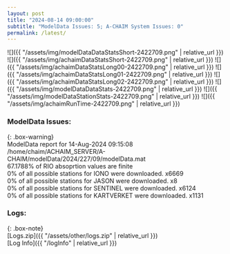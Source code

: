 ```yaml
---
layout: post
title: "2024-08-14 09:00:00"
subtitle: "ModelData Issues: 5; A-CHAIM System Issues: 0"
permalink: /latest/
---
```


![]({{ "/assets/img/modelDataDataStatsShort-2422709.png" | relative_url }})
![]({{ "/assets/img/achaimDataStatsShort-2422709.png" | relative_url }})
![]({{ "/assets/img/achaimDataStatsLong00-2422709.png" | relative_url }})
![]({{ "/assets/img/achaimDataStatsLong01-2422709.png" | relative_url }})
![]({{ "/assets/img/achaimDataStatsLong02-2422709.png" | relative_url }})
![]({{ "/assets/img/modelDataDataStats-2422709.png" | relative_url }})
![]({{ "/assets/img/modelDataStationStats-2422709.png" | relative_url }})
![]({{ "/assets/img/achaimRunTime-2422709.png" | relative_url }})


### ModelData Issues:  
  
{: .box-warning}  
 ModelData report for 14-Aug-2024 09:15:08   
 /home/chaim/ACHAIM_SERVER/A-CHAIM/modelData/2024/227/09/modelData.mat   
 67.1788% of RIO absoprtion values are finite   
 0% of all possible stations for IONO were downloaded. x6669   
 0% of all possible stations for JASON were downloaded. x8   
 0% of all possible stations for SENTINEL were downloaded. x6124   
 0% of all possible stations for KARTVERKET were downloaded. x1131   
  


### Logs:  
  
{: .box-note}  
[Logs.zip]({{ "/assets/other/logs.zip" | relative_url }})  
[Log Info]({{ "/logInfo" | relative_url }})  

